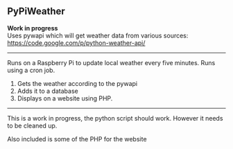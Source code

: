 **PyPiWeather**  
---
**Work in progress**  
Uses pywapi which will get weather data from various sources: 
https://code.google.com/p/python-weather-api/
- - - - 
Runs on a Raspberry Pi to update local weather every five minutes. Runs using a 
cron job.
  1. Gets the weather according to the pywapi
  2. Adds it to a database
  3. Displays on a website using PHP.  
- - - -
This is a work in progress, the python script should work. However it needs to be 
cleaned up. 
  
Also included is some of the PHP for the website
